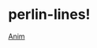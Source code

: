 # perlin-lines!

[Anim](https://github.com/MisterPrada/perlin-lines/assets/8146111/a845eaf8-ae55-4d5f-ae61-e809e7a2643f)
